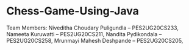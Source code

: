 # Chess-Game-Using-Java

Team Members:
Niveditha Choudary Puligundla – PES2UG20CS233,
Nameeta Kuruwatti – PES2UG20CS211,
Nandita Pydikondala – PES2UG20CS258,
Mrunmayi Mahesh Deshpande – PES2UG20CS205,
